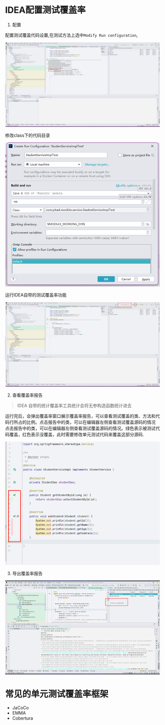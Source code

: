 # IDEA配置测试覆盖率
1. 配置

配置测试覆盖代码设置,在测试方法上选中`Modify Run configuration`,

![image-20231118212157317](%E5%8D%95%E5%85%83%E6%B5%8B%E8%AF%95---%E6%B5%8B%E8%AF%95%E8%A6%86%E7%9B%96%E7%8E%87.assets/image-20231118212157317.png)

修改class下的代码目录

![image.png](%E5%8D%95%E5%85%83%E6%B5%8B%E8%AF%95---%E6%B5%8B%E8%AF%95%E8%A6%86%E7%9B%96%E7%8E%87.assets/1665824984930-93787314-0858-49bd-85ba-5b9a2b8d858b.png)

运行IDEA自带的测试覆盖率功能

![image.png](%E5%8D%95%E5%85%83%E6%B5%8B%E8%AF%95---%E6%B5%8B%E8%AF%95%E8%A6%86%E7%9B%96%E7%8E%87.assets/1665825001026-95a075d5-a708-46c6-bf19-7b89171c252d.png)

2. 查看覆盖率报告
> IDEA 自带的统计覆盖率工具统计会将无参构造函数统计进去

运行完后，会弹出覆盖率窗口展示覆盖率报告，可以查看测试覆盖的类、方法和代码行所占的比例。点击报告中的类，可以在编辑器左侧查看测试覆盖源码的情况
点击报告中的类，可以在编辑器左侧查看测试覆盖源码的情况。绿色表示被测试代码覆盖，红色表示没覆盖，此时需要修改单元测试代码来覆盖这部分源码.

![image.png](%E5%8D%95%E5%85%83%E6%B5%8B%E8%AF%95---%E6%B5%8B%E8%AF%95%E8%A6%86%E7%9B%96%E7%8E%87.assets/1665825587631-d9816bf3-43a4-4353-a2c5-dfd5e9d886bc.png)

3. 导出覆盖率报告

![image.png](%E5%8D%95%E5%85%83%E6%B5%8B%E8%AF%95---%E6%B5%8B%E8%AF%95%E8%A6%86%E7%9B%96%E7%8E%87.assets/1666259623164-ceca1e9f-bfb1-4b15-9be7-6b19022e3ca1.png)

# 常见的单元测试覆盖率框架

- JaCoCo
- EMMA
- Cobertura


